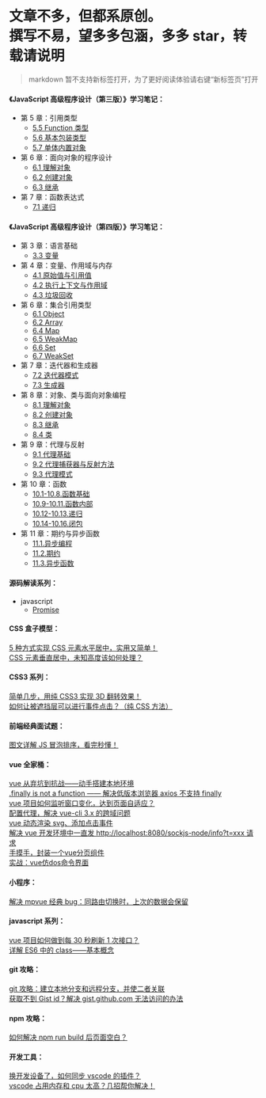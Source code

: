 文章不多，但都系原创。
<br>
撰写不易，望多多包涵，多多 star，转载请说明
======

> markdown 暂不支持新标签打开，为了更好阅读体验请右键“新标签页”打开

#### 《JavaScript 高级程序设计（第三版）》学习笔记：

- 第 5 章：引用类型
  - <a href="https://github.com/simon9124/my_demos/blob/master/javascript%E9%AB%98%E7%BA%A7%E7%A8%8B%E5%BA%8F%E8%AE%BE%E8%AE%A1/%E7%AC%AC5%E7%AB%A0%20%E5%BC%95%E7%94%A8%E7%B1%BB%E5%9E%8B/5.5.Function%E7%B1%BB%E5%9E%8B.md" target="_blank">5.5 Function 类型</a><br>
  - <a href="https://github.com/simon9124/my_demos/blob/master/javascript%E9%AB%98%E7%BA%A7%E7%A8%8B%E5%BA%8F%E8%AE%BE%E8%AE%A1/%E7%AC%AC5%E7%AB%A0%20%E5%BC%95%E7%94%A8%E7%B1%BB%E5%9E%8B/5.6.%E5%9F%BA%E6%9C%AC%E5%8C%85%E8%A3%85%E7%B1%BB%E5%9E%8B.md" target="_blank">5.6 基本包装类型</a><br>
  - <a href="https://github.com/simon9124/my_demos/blob/master/javascript%E9%AB%98%E7%BA%A7%E7%A8%8B%E5%BA%8F%E8%AE%BE%E8%AE%A1/%E7%AC%AC5%E7%AB%A0%20%E5%BC%95%E7%94%A8%E7%B1%BB%E5%9E%8B/5.7.%E5%8D%95%E4%BD%93%E5%86%85%E7%BD%AE%E5%AF%B9%E8%B1%A1.md" target="_blank">5.7 单体内置对象</a><br>
- 第 6 章：面向对象的程序设计
  - <a href="https://github.com/simon9124/my_demos/blob/master/javascript%E9%AB%98%E7%BA%A7%E7%A8%8B%E5%BA%8F%E8%AE%BE%E8%AE%A1%EF%BC%88%E7%AC%AC%E4%B8%89%E7%89%88%EF%BC%89/%E7%AC%AC6%E7%AB%A0%20%E9%9D%A2%E5%90%91%E5%AF%B9%E8%B1%A1%E7%9A%84%E7%A8%8B%E5%BA%8F%E8%AE%BE%E8%AE%A1/6.1.%E7%90%86%E8%A7%A3%E5%AF%B9%E8%B1%A1.md" target="_blank">6.1 理解对象</a><br>
  - <a href="https://github.com/simon9124/my_demos/blob/master/javascript%E9%AB%98%E7%BA%A7%E7%A8%8B%E5%BA%8F%E8%AE%BE%E8%AE%A1%EF%BC%88%E7%AC%AC%E4%B8%89%E7%89%88%EF%BC%89/%E7%AC%AC6%E7%AB%A0%20%E9%9D%A2%E5%90%91%E5%AF%B9%E8%B1%A1%E7%9A%84%E7%A8%8B%E5%BA%8F%E8%AE%BE%E8%AE%A1/6.2.%E5%88%9B%E5%BB%BA%E5%AF%B9%E8%B1%A1.md" target="_blank">6.2 创建对象</a><br>
  - <a href="https://github.com/simon9124/my_demos/blob/master/javascript%E9%AB%98%E7%BA%A7%E7%A8%8B%E5%BA%8F%E8%AE%BE%E8%AE%A1%EF%BC%88%E7%AC%AC%E4%B8%89%E7%89%88%EF%BC%89/%E7%AC%AC6%E7%AB%A0%20%E9%9D%A2%E5%90%91%E5%AF%B9%E8%B1%A1%E7%9A%84%E7%A8%8B%E5%BA%8F%E8%AE%BE%E8%AE%A1/6.3.%E7%BB%A7%E6%89%BF.md" target="_blank">6.3 继承</a><br>
- 第 7 章：函数表达式
  - <a href="https://github.com/simon9124/my_demos/blob/master/javascript%E9%AB%98%E7%BA%A7%E7%A8%8B%E5%BA%8F%E8%AE%BE%E8%AE%A1%EF%BC%88%E7%AC%AC%E4%B8%89%E7%89%88%EF%BC%89/%E7%AC%AC7%E7%AB%A0%20%E5%87%BD%E6%95%B0%E8%A1%A8%E8%BE%BE%E5%BC%8F/7.1.%E9%80%92%E5%BD%92.md" target="_blank">7.1 递归</a><br>

#### 《JavaScript 高级程序设计（第四版）》学习笔记：

- 第 3 章：语言基础
  - <a href="https://github.com/simon9124/my_demos/blob/master/javascript%E9%AB%98%E7%BA%A7%E7%A8%8B%E5%BA%8F%E8%AE%BE%E8%AE%A1%EF%BC%88%E7%AC%AC%E5%9B%9B%E7%89%88%EF%BC%89/%E7%AC%AC3%E7%AB%A0%20%E8%AF%AD%E8%A8%80%E5%9F%BA%E7%A1%80/3.3.%E5%8F%98%E9%87%8F.md">3.3 变量</a><br>
- 第 4 章：变量、作用域与内存
  - <a href="https://github.com/simon9124/my_demos/blob/master/javascript%E9%AB%98%E7%BA%A7%E7%A8%8B%E5%BA%8F%E8%AE%BE%E8%AE%A1%EF%BC%88%E7%AC%AC%E5%9B%9B%E7%89%88%EF%BC%89/%E7%AC%AC4%E7%AB%A0%20%E5%8F%98%E9%87%8F%E3%80%81%E4%BD%9C%E7%94%A8%E5%9F%9F%E4%B8%8E%E5%86%85%E5%AD%98/4.1.%E5%8E%9F%E5%A7%8B%E5%80%BC%E4%B8%8E%E5%BC%95%E7%94%A8%E5%80%BC.md">4.1 原始值与引用值</a><br>
  - <a href="https://github.com/simon9124/my_demos/blob/master/javascript%E9%AB%98%E7%BA%A7%E7%A8%8B%E5%BA%8F%E8%AE%BE%E8%AE%A1%EF%BC%88%E7%AC%AC%E5%9B%9B%E7%89%88%EF%BC%89/%E7%AC%AC4%E7%AB%A0%20%E5%8F%98%E9%87%8F%E3%80%81%E4%BD%9C%E7%94%A8%E5%9F%9F%E4%B8%8E%E5%86%85%E5%AD%98/4.2.%E6%89%A7%E8%A1%8C%E4%B8%8A%E4%B8%8B%E6%96%87%E4%B8%8E%E4%BD%9C%E7%94%A8%E5%9F%9F.md">4.2 执行上下文与作用域</a><br>
  - <a href="https://github.com/simon9124/my_demos/blob/master/javascript%E9%AB%98%E7%BA%A7%E7%A8%8B%E5%BA%8F%E8%AE%BE%E8%AE%A1%EF%BC%88%E7%AC%AC%E5%9B%9B%E7%89%88%EF%BC%89/%E7%AC%AC4%E7%AB%A0%20%E5%8F%98%E9%87%8F%E3%80%81%E4%BD%9C%E7%94%A8%E5%9F%9F%E4%B8%8E%E5%86%85%E5%AD%98/4.3.%E5%9E%83%E5%9C%BE%E5%9B%9E%E6%94%B6.md">4.3 垃圾回收</a><br>
- 第 6 章：集合引用类型
  - <a href="https://github.com/simon9124/my_demos/blob/master/javascript%E9%AB%98%E7%BA%A7%E7%A8%8B%E5%BA%8F%E8%AE%BE%E8%AE%A1%EF%BC%88%E7%AC%AC%E5%9B%9B%E7%89%88%EF%BC%89/%E7%AC%AC6%E7%AB%A0%20%E9%9B%86%E5%90%88%E5%BC%95%E7%94%A8%E7%B1%BB%E5%9E%8B/6.1.Object.md">6.1 Object</a><br>
  - <a href="https://github.com/simon9124/my_demos/blob/master/javascript%E9%AB%98%E7%BA%A7%E7%A8%8B%E5%BA%8F%E8%AE%BE%E8%AE%A1%EF%BC%88%E7%AC%AC%E5%9B%9B%E7%89%88%EF%BC%89/%E7%AC%AC6%E7%AB%A0%20%E9%9B%86%E5%90%88%E5%BC%95%E7%94%A8%E7%B1%BB%E5%9E%8B/6.2.Array.md">6.2 Array</a><br>
  - <a href="https://github.com/simon9124/my_demos/blob/master/javascript%E9%AB%98%E7%BA%A7%E7%A8%8B%E5%BA%8F%E8%AE%BE%E8%AE%A1%EF%BC%88%E7%AC%AC%E5%9B%9B%E7%89%88%EF%BC%89/%E7%AC%AC6%E7%AB%A0%20%E9%9B%86%E5%90%88%E5%BC%95%E7%94%A8%E7%B1%BB%E5%9E%8B/6.4.Map.md">6.4 Map</a><br>
  - <a href="https://github.com/simon9124/my_demos/blob/master/javascript%E9%AB%98%E7%BA%A7%E7%A8%8B%E5%BA%8F%E8%AE%BE%E8%AE%A1%EF%BC%88%E7%AC%AC%E5%9B%9B%E7%89%88%EF%BC%89/%E7%AC%AC6%E7%AB%A0%20%E9%9B%86%E5%90%88%E5%BC%95%E7%94%A8%E7%B1%BB%E5%9E%8B/6.5.WeakMap.md">6.5 WeakMap</a><br>
  - <a href="https://github.com/simon9124/my_demos/blob/master/javascript%E9%AB%98%E7%BA%A7%E7%A8%8B%E5%BA%8F%E8%AE%BE%E8%AE%A1%EF%BC%88%E7%AC%AC%E5%9B%9B%E7%89%88%EF%BC%89/%E7%AC%AC6%E7%AB%A0%20%E9%9B%86%E5%90%88%E5%BC%95%E7%94%A8%E7%B1%BB%E5%9E%8B/6.6.Set.md">6.6 Set</a><br>
  - <a href="https://github.com/simon9124/my_demos/blob/master/javascript%E9%AB%98%E7%BA%A7%E7%A8%8B%E5%BA%8F%E8%AE%BE%E8%AE%A1%EF%BC%88%E7%AC%AC%E5%9B%9B%E7%89%88%EF%BC%89/%E7%AC%AC6%E7%AB%A0%20%E9%9B%86%E5%90%88%E5%BC%95%E7%94%A8%E7%B1%BB%E5%9E%8B/6.7.WeakSet.md">6.7 WeakSet</a><br>
- 第 7 章：迭代器和生成器
  - <a href="https://github.com/simon9124/my_demos/blob/master/javascript%E9%AB%98%E7%BA%A7%E7%A8%8B%E5%BA%8F%E8%AE%BE%E8%AE%A1%EF%BC%88%E7%AC%AC%E5%9B%9B%E7%89%88%EF%BC%89/%E7%AC%AC7%E7%AB%A0%20%E8%BF%AD%E4%BB%A3%E5%99%A8%E5%92%8C%E7%94%9F%E6%88%90%E5%99%A8/7.2.%E8%BF%AD%E4%BB%A3%E5%99%A8%E6%A8%A1%E5%BC%8F.md">7.2 迭代器模式</a><br>
  - <a href="https://github.com/simon9124/my_demos/blob/master/javascript%E9%AB%98%E7%BA%A7%E7%A8%8B%E5%BA%8F%E8%AE%BE%E8%AE%A1%EF%BC%88%E7%AC%AC%E5%9B%9B%E7%89%88%EF%BC%89/%E7%AC%AC7%E7%AB%A0%20%E8%BF%AD%E4%BB%A3%E5%99%A8%E5%92%8C%E7%94%9F%E6%88%90%E5%99%A8/7.3.%E7%94%9F%E6%88%90%E5%99%A8.md">7.3 生成器</a><br>
- 第 8 章：对象、类与面向对象编程
  - <a href="https://github.com/simon9124/my_demos/blob/master/javascript%E9%AB%98%E7%BA%A7%E7%A8%8B%E5%BA%8F%E8%AE%BE%E8%AE%A1%EF%BC%88%E7%AC%AC%E5%9B%9B%E7%89%88%EF%BC%89/%E7%AC%AC8%E7%AB%A0%20%E5%AF%B9%E8%B1%A1%E3%80%81%E7%B1%BB%E4%B8%8E%E9%9D%A2%E5%90%91%E5%AF%B9%E8%B1%A1%E7%BC%96%E7%A8%8B/8.1.%E7%90%86%E8%A7%A3%E5%AF%B9%E8%B1%A1.md">8.1 理解对象</a><br>
  - <a href="https://github.com/simon9124/my_demos/blob/master/javascript%E9%AB%98%E7%BA%A7%E7%A8%8B%E5%BA%8F%E8%AE%BE%E8%AE%A1%EF%BC%88%E7%AC%AC%E5%9B%9B%E7%89%88%EF%BC%89/%E7%AC%AC8%E7%AB%A0%20%E5%AF%B9%E8%B1%A1%E3%80%81%E7%B1%BB%E4%B8%8E%E9%9D%A2%E5%90%91%E5%AF%B9%E8%B1%A1%E7%BC%96%E7%A8%8B/8.2.%E5%88%9B%E5%BB%BA%E5%AF%B9%E8%B1%A1.md">8.2 创建对象</a><br>
  - <a href="https://github.com/simon9124/my_demos/blob/master/javascript%E9%AB%98%E7%BA%A7%E7%A8%8B%E5%BA%8F%E8%AE%BE%E8%AE%A1%EF%BC%88%E7%AC%AC%E5%9B%9B%E7%89%88%EF%BC%89/%E7%AC%AC8%E7%AB%A0%20%E5%AF%B9%E8%B1%A1%E3%80%81%E7%B1%BB%E4%B8%8E%E9%9D%A2%E5%90%91%E5%AF%B9%E8%B1%A1%E7%BC%96%E7%A8%8B/8.3.%E7%BB%A7%E6%89%BF.md">8.3 继承</a><br>
  - <a href="https://github.com/simon9124/my_demos/blob/master/javascript%E9%AB%98%E7%BA%A7%E7%A8%8B%E5%BA%8F%E8%AE%BE%E8%AE%A1%EF%BC%88%E7%AC%AC%E5%9B%9B%E7%89%88%EF%BC%89/%E7%AC%AC8%E7%AB%A0%20%E5%AF%B9%E8%B1%A1%E3%80%81%E7%B1%BB%E4%B8%8E%E9%9D%A2%E5%90%91%E5%AF%B9%E8%B1%A1%E7%BC%96%E7%A8%8B/8.4.%E7%B1%BB.md">8.4 类</a><br>
- 第 9 章：代理与反射
  - <a href="https://github.com/simon9124/my_demos/blob/master/javascript%E9%AB%98%E7%BA%A7%E7%A8%8B%E5%BA%8F%E8%AE%BE%E8%AE%A1%EF%BC%88%E7%AC%AC%E5%9B%9B%E7%89%88%EF%BC%89/%E7%AC%AC9%E7%AB%A0%20%E4%BB%A3%E7%90%86%E4%B8%8E%E5%8F%8D%E5%B0%84/9.1.%E4%BB%A3%E7%90%86%E5%9F%BA%E7%A1%80.md">9.1 代理基础</a><br>
  - <a href="https://github.com/simon9124/my_demos/blob/master/javascript%E9%AB%98%E7%BA%A7%E7%A8%8B%E5%BA%8F%E8%AE%BE%E8%AE%A1%EF%BC%88%E7%AC%AC%E5%9B%9B%E7%89%88%EF%BC%89/%E7%AC%AC9%E7%AB%A0%20%E4%BB%A3%E7%90%86%E4%B8%8E%E5%8F%8D%E5%B0%84/9.2.%E4%BB%A3%E7%90%86%E6%8D%95%E8%8E%B7%E5%99%A8%E4%B8%8E%E5%8F%8D%E5%B0%84%E6%96%B9%E6%B3%95.md">9.2 代理捕获器与反射方法</a><br>
  - <a href="https://github.com/simon9124/my_demos/blob/master/javascript%E9%AB%98%E7%BA%A7%E7%A8%8B%E5%BA%8F%E8%AE%BE%E8%AE%A1%EF%BC%88%E7%AC%AC%E5%9B%9B%E7%89%88%EF%BC%89/%E7%AC%AC9%E7%AB%A0%20%E4%BB%A3%E7%90%86%E4%B8%8E%E5%8F%8D%E5%B0%84/9.3.%E4%BB%A3%E7%90%86%E6%A8%A1%E5%BC%8F.md">9.3 代理模式</a><br>
- 第 10 章：函数
  - <a href="https://github.com/simon9124/my_demos/blob/master/javascript%E9%AB%98%E7%BA%A7%E7%A8%8B%E5%BA%8F%E8%AE%BE%E8%AE%A1%EF%BC%88%E7%AC%AC%E5%9B%9B%E7%89%88%EF%BC%89/%E7%AC%AC10%E7%AB%A0%20%E5%87%BD%E6%95%B0/10.1-10.8.%E5%87%BD%E6%95%B0%E5%9F%BA%E7%A1%80.md">10.1-10.8.函数基础</a><br>
  - <a href="https://github.com/simon9124/my_demos/blob/master/javascript%E9%AB%98%E7%BA%A7%E7%A8%8B%E5%BA%8F%E8%AE%BE%E8%AE%A1%EF%BC%88%E7%AC%AC%E5%9B%9B%E7%89%88%EF%BC%89/%E7%AC%AC10%E7%AB%A0%20%E5%87%BD%E6%95%B0/10.9-10.11.%E5%87%BD%E6%95%B0%E5%86%85%E9%83%A8.md">10.9-10.11.函数内部</a><br>
  - <a href="https://github.com/simon9124/my_demos/blob/master/javascript%E9%AB%98%E7%BA%A7%E7%A8%8B%E5%BA%8F%E8%AE%BE%E8%AE%A1%EF%BC%88%E7%AC%AC%E5%9B%9B%E7%89%88%EF%BC%89/%E7%AC%AC10%E7%AB%A0%20%E5%87%BD%E6%95%B0/10.12-10.13.%E9%80%92%E5%BD%92.md">10.12-10.13.递归</a><br>
  - <a href="https://github.com/simon9124/my_demos/blob/master/javascript%E9%AB%98%E7%BA%A7%E7%A8%8B%E5%BA%8F%E8%AE%BE%E8%AE%A1%EF%BC%88%E7%AC%AC%E5%9B%9B%E7%89%88%EF%BC%89/%E7%AC%AC10%E7%AB%A0%20%E5%87%BD%E6%95%B0/10.14-10.16.%E9%97%AD%E5%8C%85.md">10.14-10.16.闭包</a><br>
- 第 11 章：期约与异步函数
  - <a href="https://github.com/simon9124/my_demos/blob/master/javascript%E9%AB%98%E7%BA%A7%E7%A8%8B%E5%BA%8F%E8%AE%BE%E8%AE%A1%EF%BC%88%E7%AC%AC%E5%9B%9B%E7%89%88%EF%BC%89/%E7%AC%AC11%E7%AB%A0%20%E6%9C%9F%E7%BA%A6%E4%B8%8E%E5%BC%82%E6%AD%A5%E5%87%BD%E6%95%B0/11.1.%E5%BC%82%E6%AD%A5%E7%BC%96%E7%A8%8B.md">11.1.异步编程</a><br>
  - <a href="https://github.com/simon9124/my_demos/blob/master/javascript%E9%AB%98%E7%BA%A7%E7%A8%8B%E5%BA%8F%E8%AE%BE%E8%AE%A1%EF%BC%88%E7%AC%AC%E5%9B%9B%E7%89%88%EF%BC%89/%E7%AC%AC11%E7%AB%A0%20%E6%9C%9F%E7%BA%A6%E4%B8%8E%E5%BC%82%E6%AD%A5%E5%87%BD%E6%95%B0/11.2.%E6%9C%9F%E7%BA%A6.md">11.2.期约</a><br>
  - <a href="https://github.com/simon9124/my_demos/blob/master/javascript%E9%AB%98%E7%BA%A7%E7%A8%8B%E5%BA%8F%E8%AE%BE%E8%AE%A1%EF%BC%88%E7%AC%AC%E5%9B%9B%E7%89%88%EF%BC%89/%E7%AC%AC11%E7%AB%A0%20%E6%9C%9F%E7%BA%A6%E4%B8%8E%E5%BC%82%E6%AD%A5%E5%87%BD%E6%95%B0/11.3.%E5%BC%82%E6%AD%A5%E5%87%BD%E6%95%B0.md">11.3.异步函数</a><br>

#### 源码解读系列：
- javascript
  - <a href="https://github.com/simon9124/my_demos/tree/master/%E6%BA%90%E7%A0%81%E8%A7%A3%E8%AF%BB%E7%B3%BB%E5%88%97/javascript/Promise">Promise</a><br>
  

#### CSS 盒子模型：

<a href="http://blog.csdn.net/simon9124/article/details/78935788" target="_blank">5 种方式实现 CSS 元素水平居中，实用又简单！</a><br>
<a href="http://blog.csdn.net/simon9124/article/details/78976984" target="_blank">CSS 元素垂直居中，未知高度该如何处理？</a><br>

#### CSS3 系列：

<a href="https://segmentfault.com/a/1190000017925992" target="_blank">简单几步，用纯 CSS3 实现 3D 翻转效果！</a><br>
<a href="https://segmentfault.com/a/1190000017338604" target="_blank">如何让被遮挡层可以进行事件点击？（纯 CSS 方法）</a><br>

#### 前端经典面试题：

<a href="http://blog.csdn.net/simon9124/article/details/79080839" target="_blank">图文详解 JS 冒泡排序，看完秒懂！</a><br>

#### vue 全家桶：

<a href="https://segmentfault.com/a/1190000015167686" target="_blank">vue 从弃坑到抗战——动手搭建本地环境</a><br>
<a href="https://segmentfault.com/a/1190000015550213" target="_blank">.finally is not a function —— 解决低版本浏览器 axios 不支持 finally</a><br>
<a href="https://segmentfault.com/a/1190000016512967" target="_blank">vue 项目如何监听窗口变化，达到页面自适应？</a><br>
<a href="https://segmentfault.com/a/1190000020465443" target="_blank">配置代理，解决 vue-cli 3.x 的跨域问题</a><br>
<a href="https://segmentfault.com/a/1190000021991082#shareToWeibo">vue 动态渲染 svg、添加点击事件</a><br>
<a href="https://segmentfault.com/a/1190000022406208#shareToWeibo">解决 vue 开发环境中一直发 http://localhost:8080/sockjs-node/info?t=xxx 请求</a><br>
<a href="https://segmentfault.com/a/1190000023434447">手摸手，封装一个vue分页组件</a><br>
<a href="https://segmentfault.com/a/1190000039375540">实战：vue仿dos命令界面</a><br>

#### 小程序：

<a href="https://segmentfault.com/a/1190000023537329" target="_blank">解决 mpvue 经典 bug：同路由切换时，上次的数据会保留</a><br>

#### javascript 系列：

<a href="https://segmentfault.com/a/1190000017246671" target="_blank">vue 项目如何做到每 30 秒刷新 1 次接口？</a><br>
<a href="https://segmentfault.com/a/1190000019342040" target="_blank">详解 ES6 中的 class——基本概念</a><br>

#### git 攻略：

<a href="https://segmentfault.com/a/1190000019248056" target="_blank">git 攻略：建立本地分支和远程分支，并使二者关联</a><br>
<a href="https://segmentfault.com/a/1190000019671850" target="_blank">获取不到 Gist id？解决 gist.github.com 无法访问的办法</a><br>

#### npm 攻略：

<a href="https://segmentfault.com/a/1190000019721030" target="_blank">如何解决 npm run build 后页面空白？</a><br>

#### 开发工具：

<a href="https://juejin.im/post/5d4133dcf265da03c502ec40" target="_blank">换开发设备了，如何同步 vscode 的插件？</a><br>
<a href="https://juejin.im/post/5ddde0735188256eb358fa7c" target="_blank">vscode 占用内存和 cpu 太高？几招帮你解决！</a><br>
